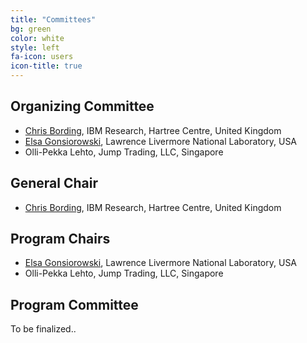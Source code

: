 ```yaml
---
title: "Committees"
bg: green
color: white
style: left
fa-icon: users
icon-title: true
---
```


## Organizing Committee

* [Chris Bording](https://researcher.watson.ibm.com/researcher/view.php?person=ibm-Chris.Bording), IBM Research, Hartree Centre, United Kingdom
* [Elsa Gonsiorowski](https://computation.llnl.gov/about/our-people/highlights/elsa-gonsiorowski), Lawrence Livermore National Laboratory, USA
* Olli-Pekka Lehto, Jump Trading, LLC, Singapore

## General Chair

* [Chris Bording](https://researcher.watson.ibm.com/researcher/view.php?person=ibm-Chris.Bording), IBM Research, Hartree Centre, United Kingdom

## Program Chairs

* [Elsa Gonsiorowski](https://computation.llnl.gov/about/our-people/highlights/elsa-gonsiorowski), Lawrence Livermore National Laboratory, USA
* Olli-Pekka Lehto, Jump Trading, LLC, Singapore

## Program Committee
To be finalized..

